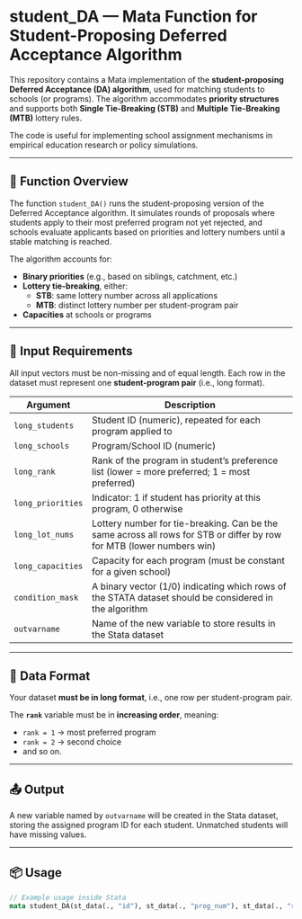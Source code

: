 # student_DA — Mata Function for Student-Proposing Deferred Acceptance Algorithm

This repository contains a Mata implementation of the **student-proposing Deferred Acceptance (DA) algorithm**, used for matching students to schools (or programs). The algorithm accommodates **priority structures** and supports both **Single Tie-Breaking (STB)** and **Multiple Tie-Breaking (MTB)** lottery rules.

The code is useful for implementing school assignment mechanisms in empirical education research or policy simulations.

---

## 📌 Function Overview

The function `student_DA()` runs the student-proposing version of the Deferred Acceptance algorithm. It simulates rounds of proposals where students apply to their most preferred program not yet rejected, and schools evaluate applicants based on priorities and lottery numbers until a stable matching is reached.

The algorithm accounts for:
- **Binary priorities** (e.g., based on siblings, catchment, etc.)
- **Lottery tie-breaking**, either:
  - **STB**: same lottery number across all applications
  - **MTB**: distinct lottery number per student-program pair
- **Capacities** at schools or programs

---

## 🧾 Input Requirements

All input vectors must be non-missing and of equal length. Each row in the dataset must represent one **student-program pair** (i.e., long format).

| Argument         | Description |
|------------------|-------------|
| `long_students`  | Student ID (numeric), repeated for each program applied to |
| `long_schools`   | Program/School ID (numeric) |
| `long_rank`      | Rank of the program in student’s preference list (lower = more preferred; 1 = most preferred) |
| `long_priorities`| Indicator: 1 if student has priority at this program, 0 otherwise |
| `long_lot_nums`  | Lottery number for tie-breaking. Can be the same across all rows for STB or differ by row for MTB (lower numbers win) |
| `long_capacities`| Capacity for each program (must be constant for a given school) |
| `condition_mask` | A binary vector (1/0) indicating which rows of the STATA dataset should be considered in the algorithm |
| `outvarname`     | Name of the new variable to store results in the Stata dataset |

---

## 📐 Data Format

Your dataset **must be in long format**, i.e., one row per student-program pair.

The **`rank`** variable must be in **increasing order**, meaning:
- `rank = 1` → most preferred program
- `rank = 2` → second choice
- and so on.

---

## 📤 Output

A new variable named by `outvarname` will be created in the Stata dataset, storing the assigned program ID for each student. Unmatched students will have missing values.

---

## 📦 Usage

```stata
// Example usage inside Stata
mata student_DA(st_data(., "id"), st_data(., "prog_num"), st_data(., "rank"), st_data(., "prior"), st_data(., "lottery_STB"), st_data(., "school_cap"), st_data(., "mask"), "placement_alg")
